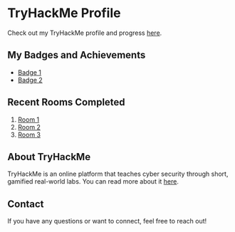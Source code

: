 # TryHackMe Profile

Check out my TryHackMe profile and progress [here](https://tryhackme.com/p/Swara).

## My Badges and Achievements

- [Badge 1](https://tryhackme.com/Swara/badges/ice)
- [Badge 2](https://tryhackme.com/Swara/badges/intro-to-security-engineering)
  

## Recent Rooms Completed

1. [Room 1](https://tryhackme.com/room/securityengineerintro)
2. [Room 2](https://tryhackme.com/room/securityprinciples)
3. [Room 3](https://tryhackme.com/room/operatingsystemsecurity)

## About TryHackMe

TryHackMe is an online platform that teaches cyber security through short, gamified real-world labs. You can read more about it [here](https://tryhackme.com).

## Contact

If you have any questions or want to connect, feel free to reach out!
